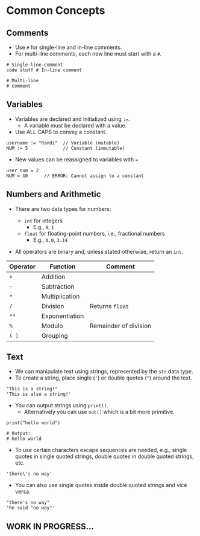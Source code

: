 # Common Concepts

## Comments

- Use `#` for single-line and in-line comments.
- For multi-line comments, each new line must start with a `#`.

```qrtz
# Single-line comment
code stuff # In-line comment

# Multi-line
# comment
```

## Variables

- Variables are declared and initialized using `:=`.
  - A variable must be declared with a value.
- Use ALL CAPS to convey a constant.

```qrtz
username := "Randi"  // Variable (mutable)
NUM := 5             // Constant (immutable)
```

- New values can be reassigned to variables with `=`.

```qrtz
user_num = 2
NUM = 10      // ERROR: Cannot assign to a constant
```

## Numbers and Arithmetic

- There are two data types for numbers:
  - `int` for integers
    - E.g., `0`, `1`
  - `float` for floating-point numbers, i.e., fractional numbers
    - E.g., `0.0`, `3.14`

- All operators are binary and, unless stated otherwise, return an `int`.

| Operator | Function | Comment |
| - | - | - |
| `+` | Addition | |
| `-` | Subtraction | |
| `*` | Multiplication | |
| `/` | Division | Returns `float` |
| `**` | Exponentiation | |
| `%` | Modulo | Remainder of division |
| `( )` | Grouping | |

## Text

- We can manipulate text using strings, represented by the `str` data type.
- To create a string, place single (`'`) or double quotes (`"`) around the text.

```qrtz
"This is a string!"
'This is also a string!'
```

- You can output strings using `print()`.
  - Alternatively you can use `out()` which is a bit more primitive.

```qrtz
print("hello world")

# Output:
# hello world
```

- To use certain characters escape sequences are needed, e.g., single quotes in single quoted strings, double quotes in double quoted strings, etc.

``` qrtz
'there\'s no way'
```

- You can also use single quotes inside double quoted strings and vice versa.

``` qrtz
"there's no way"
'he said "no way"'
```

## WORK IN PROGRESS...
